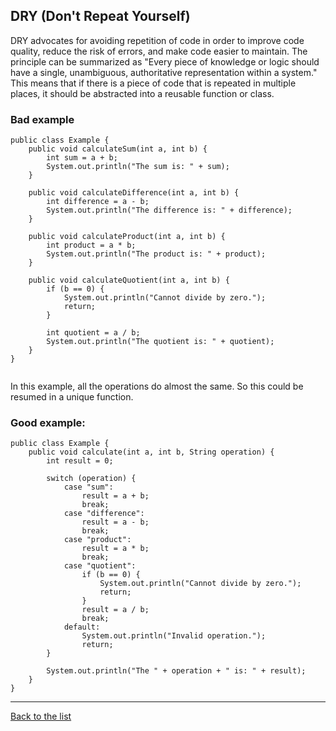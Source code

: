 ## DRY (Don't Repeat Yourself)

DRY advocates for avoiding repetition of code in order to improve code quality, reduce the risk of errors, and make code easier to maintain. The principle can be summarized as "Every piece of knowledge or logic should have a single, unambiguous, authoritative representation within a system." This means that if there is a piece of code that is repeated in multiple places, it should be abstracted into a reusable function or class.

### Bad example

```
public class Example {
    public void calculateSum(int a, int b) {
        int sum = a + b;
        System.out.println("The sum is: " + sum);
    }
    
    public void calculateDifference(int a, int b) {
        int difference = a - b;
        System.out.println("The difference is: " + difference);
    }
    
    public void calculateProduct(int a, int b) {
        int product = a * b;
        System.out.println("The product is: " + product);
    }
    
    public void calculateQuotient(int a, int b) {
        if (b == 0) {
            System.out.println("Cannot divide by zero.");
            return;
        }
        
        int quotient = a / b;
        System.out.println("The quotient is: " + quotient);
    }
}


```
In this example, all the operations do almost the same. So this could be resumed in a unique function.

### Good example:

```
public class Example {
    public void calculate(int a, int b, String operation) {
        int result = 0;
        
        switch (operation) {
            case "sum":
                result = a + b;
                break;
            case "difference":
                result = a - b;
                break;
            case "product":
                result = a * b;
                break;
            case "quotient":
                if (b == 0) {
                    System.out.println("Cannot divide by zero.");
                    return;
                }
                result = a / b;
                break;
            default:
                System.out.println("Invalid operation.");
                return;
        }
        
        System.out.println("The " + operation + " is: " + result);
    }
}
```




---
[Back to the list](./README.md)
